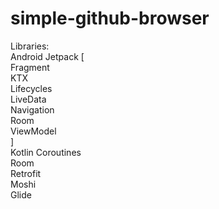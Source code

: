 # simple-github-browser  
  
Libraries:  
Android Jetpack [  
	Fragment  
	KTX  
	Lifecycles  
	LiveData  
	Navigation  
	Room  
	ViewModel  
]  
Kotlin Coroutines  
Room  
Retrofit  
Moshi  
Glide  
